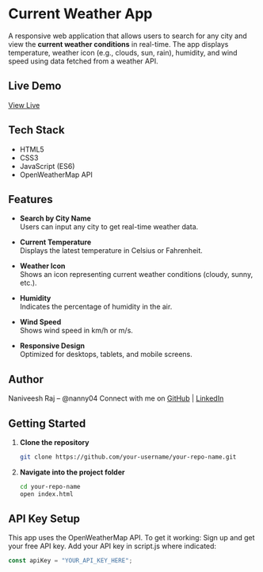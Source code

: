 #  Current Weather App

A responsive web application that allows users to search for any city and view the **current weather conditions** in real-time. The app displays temperature, weather icon (e.g., clouds, sun, rain), humidity, and wind speed using data fetched from a weather API.

##  Live Demo

 [View Live](https://nanny04.github.io/CurrentWeather/)


##  Tech Stack

- HTML5
- CSS3
- JavaScript (ES6)
- OpenWeatherMap API

##  Features

-  **Search by City Name**  
  Users can input any city to get real-time weather data.

-  **Current Temperature**  
  Displays the latest temperature in Celsius or Fahrenheit.

-  **Weather Icon**  
  Shows an icon representing current weather conditions (cloudy, sunny, etc.).

-  **Humidity**  
  Indicates the percentage of humidity in the air.

-  **Wind Speed**  
  Shows wind speed in km/h or m/s.

-  **Responsive Design**  
  Optimized for desktops, tablets, and mobile screens.

## Author
Naniveesh Raj – @nanny04
Connect with me on [GitHub](https://github.com/nanny04) | [LinkedIn](https://www.linkedin.com/in/nadimpelli-naniveeshraj/)
##  Getting Started

1. **Clone the repository**
   ```bash
   git clone https://github.com/your-username/your-repo-name.git
2. **Navigate into the project folder**
   ```bash
   cd your-repo-name
   open index.html

## API Key Setup
This app uses the OpenWeatherMap API. To get it working:
Sign up and get your free API key.
Add your API key in script.js where indicated:
```javascript
const apiKey = "YOUR_API_KEY_HERE";
